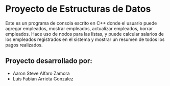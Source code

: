 # Proyecto de Estructuras de Datos
Este es un programa de consola escrito en C++ donde el usuario puede agregar empleados, mostrar empleados, actualizar empleados, borrar empleados.
Hace uso de nodos para las listas, y puede calcular salarios de los empleados registrados en el sistema y mostrar un resumen de todos los pagos realizados.

## Proyecto desarrollado por:
* Aaron Steve Alfaro Zamora
* Luis Fabian Arrieta Gonzalez
